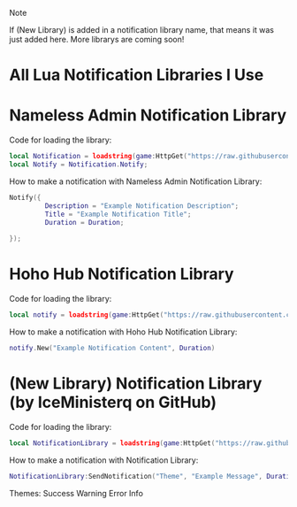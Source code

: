 > [!NOTE]
> If (New Library) is added in a notification library name, that means it was just added here. More librarys are coming soon!
# All Lua Notification Libraries I Use

# Nameless Admin Notification Library
Code for loading the library:
```lua
local Notification = loadstring(game:HttpGet("https://raw.githubusercontent.com/FilteringEnabled/FE/main/notificationtest"))();
local Notify = Notification.Notify;
```
How to make a notification with Nameless Admin Notification Library:
```lua
Notify({
		 Description = "Example Notification Description";
		 Title = "Example Notification Title";
		 Duration = Duration;
		 
});
```
# Hoho Hub Notification Library
Code for loading the library:
```lua
local notify = loadstring(game:HttpGet("https://raw.githubusercontent.com/acsu123/HOHO_H/main/Notification.lua"))()
```
How to make a notification with Hoho Hub Notification Library:
```lua
notify.New("Example Notification Content", Duration) 
```
# (New Library) Notification Library (by IceMinisterq on GitHub)
Code for loading the library:
```lua
local NotificationLibrary = loadstring(game:HttpGet("https://raw.githubusercontent.com/IceMinisterq/Notification-Library/Main/Library.lua"))()
```
How to make a notification with 
Notification Library:
```lua
NotificationLibrary:SendNotification("Theme", "Example Message", Duration)
```
Themes:
Success
Warning
Error
Info
